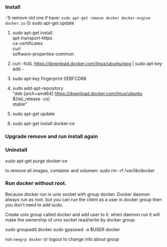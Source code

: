 ### Install

-1) remove old one if have: ```sudo apt-get remove docker docker-engine docker.io```
0) sudo apt-get update
1)  sudo apt-get install \
       apt-transport-https \
       ca-certificates \
       curl \
       software-properties-common

2) curl -fsSL https://download.docker.com/linux/ubuntu/gpg | sudo apt-key add -
3) sudo apt-key fingerprint 0EBFCD88
4) sudo add-apt-repository \
      "deb [arch=amd64] https://download.docker.com/linux/ubuntu \
      $(lsb_release -cs) \
      stable"

5) sudo apt-get update
6) sudo apt-get install docker-ce

### Upgrade remove and run install again

### Uninstall

sudo apt-get purge docker-ce

to remove all images, container and volumen: sudo rm -rf /var/lib/docker

### Run docker without root.

Because docker run in unix socket with group docker. Docker daemon always run as root. but you can run the client as a user in docker group then you don't need to add sudo.

Create unix group called docker and add user to it. when daemon run it will make the ownership of unix socket read/write by docker group.

sudo groupadd docker
sudo gpasswd -a $USER docker

run ```newgrp docker``` or logout to change info about group

